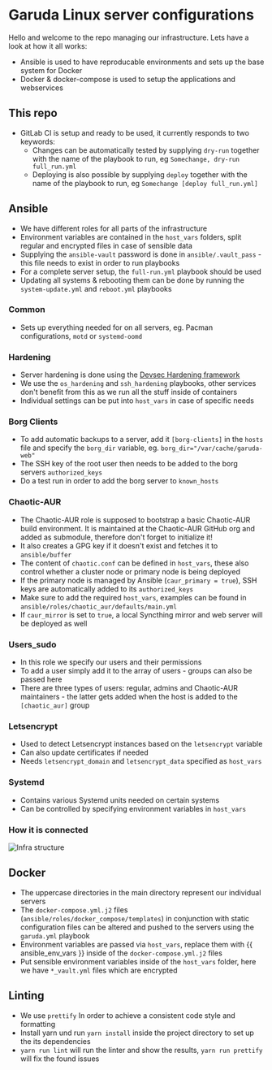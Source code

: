 # Garuda Linux server configurations

Hello and welcome to the repo managing our infrastructure. Lets have a look at how it all works:

- Ansible is used to have reproducable environments and sets up the base system for Docker
- Docker & docker-compose is used to setup the applications and webservices

## This repo

- GitLab CI is setup and ready to be used, it currently responds to two keywords:
  - Changes can be automatically tested by supplying `dry-run` together with the name of the playbook to run, eg `Somechange, dry-run full_run.yml`
  - Deploying is also possible by supplying `deploy` together with the name of the playbook to run, eg `Somechange [deploy full_run.yml]`

## Ansible

- We have different roles for all parts of the infrastructure
- Environment variables are contained in the `host_vars` folders, split regular and encrypted files in case of sensible data
- Supplying the `ansible-vault` password is done in `ansible/.vault_pass` - this file needs to exist in order to run playbooks
- For a complete server setup, the `full-run.yml` playbook should be used
- Updating all systems & rebooting them can be done by running the `system-update.yml` and `reboot.yml` playbooks

### Common

- Sets up everything needed for on all servers, eg. Pacman configurations, `motd` or `systemd-oomd`

### Hardening

- Server hardening is done using the [Devsec Hardening framework](https://github.com/dev-sec/ansible-collection-hardening)
- We use the `os_hardening` and `ssh_hardening` playbooks, other services don't benefit from this as we run all the stuff inside of containers
- Individual settings can be put into `host_vars` in case of specific needs

### Borg Clients

- To add automatic backups to a server, add it `[borg-clients]` in the `hosts` file and specify the `borg_dir` variable, eg. `borg_dir="/var/cache/garuda-web"`
- The SSH key of the root user then needs to be added to the borg servers `authorized_keys`
- Do a test run in order to add the borg server to `known_hosts`

### Chaotic-AUR

- The Chaotic-AUR role is supposed to bootstrap a basic Chaotic-AUR build environment. It is maintained at the Chaotic-AUR GitHub org and added as submodule, therefore don't forget to initialize it!
- It also creates a GPG key if it doesn't exist and fetches it to `ansible/buffer`
- The content of `chaotic.conf` can be defined in `host_vars`, these also control whether a cluster node or primary node is being deployed
- If the primary node is managed by Ansible (`caur_primary = true`), SSH keys are automatically added to its `authorized_keys`
- Make sure to add the required `host_vars`, examples can be found in `ansible/roles/chaotic_aur/defaults/main.yml`
- If `caur_mirror` is set to `true`, a local Syncthing mirror and web server will be deployed as well

### Users_sudo

- In this role we specify our users and their permissions
- To add a user simply add it to the array of users - groups can also be passed here
- There are three types of users: regular, admins and Chaotic-AUR maintainers - the latter gets added when the host is added to the `[chaotic_aur]` group

### Letsencrypt

- Used to detect Letsencrypt instances based on the `letsencrypt` variable
- Can also update certificates if needed
- Needs `letsencrypt_domain` and `letsencrypt_data` specified as `host_vars`

### Systemd

- Contains various Systemd units needed on certain systems
- Can be controlled by specifying environment variables in `host_vars`

### How it is connected

<img src="https://gitlab.com/garuda-linux/infrastructure/-/raw/main/Infra.png" alt="Infra structure">

## Docker

- The uppercase directories in the main directory represent our individual servers
- The `docker-compose.yml.j2` files (`ansible/roles/docker_compose/templates`) in conjunction with static configuration files can be altered and pushed to the servers using the `garuda.yml` playbook
- Environment variables are passed via `host_vars`, replace them with {{ ansible_env_vars }} inside of the `docker-compose.yml.j2` files
- Put sensible environment variables inside of the `host_vars` folder, here we have `*_vault.yml` files which are encrypted

## Linting

- We use `prettify` In order to achieve a consistent code style and formatting
- Install yarn und run `yarn install` inside the project directory to set up the its dependencies
- `yarn run lint` will run the linter and show the results, `yarn run prettify` will fix the found issues
